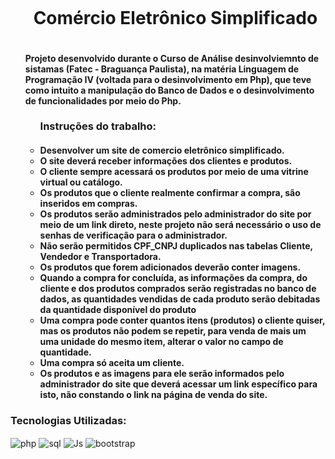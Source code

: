 <div id="user-content-toc">
  <ul align="center">
    <summary><h1 style="display: inline-block">Comércio Eletrônico Simplificado</h1></summary>
</div>
<div>
    <ul aling="center">
    <h4>
        Projeto desenvolvido durante o Curso de Análise desinvolviemnto de sistamas (Fatec - Braguança Paulista), na matéria Linguagem de Programação IV (voltada para o desinvolvimento em Php),
        que teve como intuito a manipulação do Banco de Dados e o desinvolvimento de funcionalidades por meio do Php.
    </h4>
      <h7>
        <ul>
          <h3>Instruções do trabalho:</h3>
          <h4>
            <li>Desenvolver um site de comercio eletrônico simplificado. </li>
            <li>O site deverá receber informações dos clientes e produtos. </li>
            <li>O cliente sempre acessará os produtos por meio de uma vitrine virtual ou catálogo. </li>
            <li>Os produtos que o cliente realmente confirmar a compra, são inseridos em compras. </li>
            <li>Os produtos serão administrados pelo administrador do site por meio de um link direto, neste projeto não será necessário o uso de senhas de verificação para o administrador.</li>
            <li>Não serão permitidos CPF_CNPJ duplicados nas tabelas Cliente, Vendedor e Transportadora. </li>
            <li>Os produtos que forem adicionados deverão conter imagens.</li>
            <li>Quando a compra for concluída, as informações da compra, do cliente e dos produtos comprados serão registradas no banco de dados, as quantidades vendidas de cada produto serão debitadas da quantidade disponível do produto</li>
            <li>Uma compra pode conter quantos itens (produtos) o cliente quiser, mas os produtos não podem se repetir, para venda de mais um uma unidade do mesmo item, alterar o valor no campo de quantidade. </li>
            <li>Uma compra só aceita um cliente.</li>
            <li>Os produtos e as imagens para ele serão informados pelo administrador do site que deverá acessar um link específico para isto, não constando o link na página de venda do site.</li>      
          </h4>
        </ul>
      </h7>
</div>
<div style="flex-basis: 48%;">
  <h3>Tecnologias Utilizadas:</h3>
  <img align="center" alt="php" src="https://img.shields.io/badge/PHP-777BB4?style=for-the-badge&logo=php&logoColor=white">
  <img align="center" alt="sql" src="https://img.shields.io/badge/MySQL-00000F?style=for-the-badge&logo=mysql&logoColor=white">
  <img align="center" alt="Js" src="https://img.shields.io/badge/JavaScript-F7DF1E?style=for-the-badge&logo=javascript&logoColor=black">
  <img align="center" alt="bootstrap" src="https://img.shields.io/badge/Bootstrap-563D7C?style=for-the-badge&logo=bootstrap&logoColor=white">
</div>


